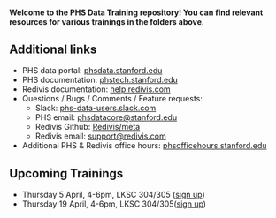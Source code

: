 

#### Welcome to the PHS Data Training repository! You can find relevant resources for various trainings in the folders above.

## Additional links
- PHS data portal: [phsdata.stanford.edu](https://phsdata.stanford.edu)
- PHS documentation: [phstech.stanford.edu](phstech.stanford.edu)
- Redivis documentation: [help.redivis.com](https://help.redivis.com)
- Questions / Bugs / Comments / Feature requests:
    - Slack: [phs-data-users.slack.com](phs-data-users.slack.com)
	- PHS email: [phsdatacore@stanford.edu](mailto:phsdatacore@stanford.edu)
	- Redivis Github: [Redivis/meta](https://github.com/redivis/meta)
	- Redivis email: support@redivis.com
- Additional PHS & Redivis office hours: [phsofficehours.stanford.edu](phs.officehours.stanford.edu)

## Upcoming Trainings
- Thursday 5 April, 4-6pm, LKSC 304/305 ([sign up](https://calendly.com/phsdatacore/phs-training))
- Thursday 19 April, 4-6pm, LKSC 304/305([sign up](https://calendly.com/phsdatacore/phs-training/04-05-2018?back=1))
